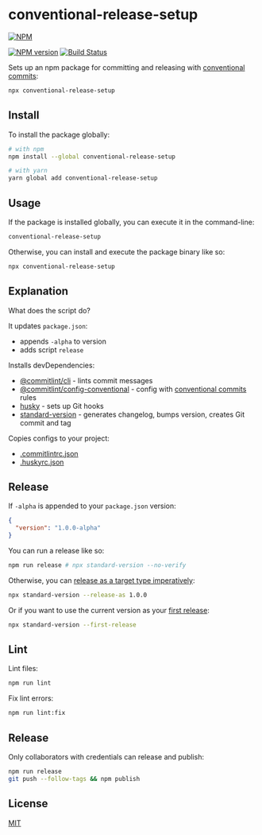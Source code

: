 # conventional-release-setup

[![NPM](https://nodei.co/npm/conventional-release-setup.png)](https://nodei.co/npm/conventional-release-setup/)

[![NPM version](https://img.shields.io/npm/v/conventional-release-setup.svg)](https://www.npmjs.com/package/conventional-release-setup)
[![Build Status](https://travis-ci.org/remarkablemark/conventional-release-setup.svg?branch=master)](https://travis-ci.org/remarkablemark/conventional-release-setup)

Sets up an npm package for committing and releasing with [conventional commits](https://www.conventionalcommits.org/):

```sh
npx conventional-release-setup
```

## Install

To install the package globally:

```sh
# with npm
npm install --global conventional-release-setup

# with yarn
yarn global add conventional-release-setup
```

## Usage

If the package is installed globally, you can execute it in the command-line:

```sh
conventional-release-setup
```

Otherwise, you can install and execute the package binary like so:

```sh
npx conventional-release-setup
```

## Explanation

What does the script do?

It updates `package.json`:

- appends `-alpha` to version
- adds script `release`

Installs devDependencies:

- [@commitlint/cli](https://www.npmjs.com/package/@commitlint/cli) - lints commit messages
- [@commitlint/config-conventional](https://www.npmjs.com/package/@commitlint/config-conventional) - config with [conventional commits](https://conventionalcommits.org/) rules
- [husky](https://www.npmjs.com/package/husky) - sets up Git hooks
- [standard-version](https://www.npmjs.com/package/standard-version) - generates changelog, bumps version, creates Git commit and tag

Copies configs to your project:

- [.commitlintrc.json](https://github.com/remarkablemark/conventional-release-setup/blob/master/files/.commitlintrc.json)
- [.huskyrc.json](https://github.com/remarkablemark/conventional-release-setup/blob/master/files/.huskyrc.json)

## Release

If `-alpha` is appended to your `package.json` version:

```json
{
  "version": "1.0.0-alpha"
}
```

You can run a release like so:

```sh
npm run release # npx standard-version --no-verify
```

Otherwise, you can [release as a target type imperatively](https://github.com/conventional-changelog/standard-version#release-as-a-target-type-imperatively-npm-version-like):

```sh
npx standard-version --release-as 1.0.0
```

Or if you want to use the current version as your [first release](https://github.com/conventional-changelog/standard-version#first-release):

```sh
npx standard-version --first-release
```

## Lint

Lint files:

```sh
npm run lint
```

Fix lint errors:

```sh
npm run lint:fix
```

## Release

Only collaborators with credentials can release and publish:

```sh
npm run release
git push --follow-tags && npm publish
```

## License

[MIT](https://github.com/remarkablemark/conventional-release-setup/blob/master/LICENSE)
